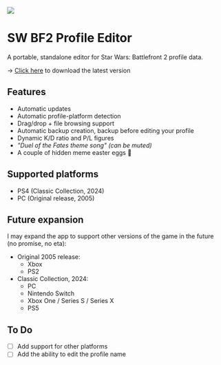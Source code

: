 ![](https://i.ibb.co/XrYpgddX/Screen.png)

# SW BF2 Profile Editor
A portable, standalone editor for Star Wars: Battlefront 2 profile data.

→ [Click here](https://raw.githubusercontent.com/Jek47/SW-BF2-Profile-Editor/main/bin/Release/net6.0-windows/publish/win-x86/SW%20BF2%20Profile%20Editor.exe) to download the latest version 

## Features
- Automatic updates
- Automatic profile-platform detection
- Drag/drop + file browsing support
- Automatic backup creation, backup before editing your profile
- Dynamic K/D ratio and P/L figures
- _"_Duel of the Fates theme song_" (can be muted)_
- A couple of hidden meme easter eggs 👀

## Supported platforms 
  - PS4 (Classic Collection, 2024)
  - PC (Original release, 2005) 

## Future expansion
I may expand the app to support other versions of the game in the future (no promise, no eta):
  - Original 2005 release:
      - Xbox
      - PS2
  - Classic Collection, 2024:
      - PC
      - Nintendo Switch
      - Xbox One / Series S / Series X
      - PS5

## To Do
- [ ] Add support for other platforms
- [ ] Add the ability to edit the profile name
